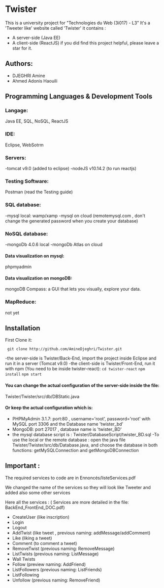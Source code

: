 # Twister
This is a university project for "Technologies du Web (3i017) - L3" 
It's a 'Tweeter like' website called 'Twister'
it contains :
- A server-side (Java EE)
- A client-side (ReactJS)
if you did find this project helpful, please leave a star for it.

## Authors:
- DJEGHRI Amine
- Ahmed Adonis Haouili

## Programming Languages & Development Tools
### Langage: 
Java EE, SQL, NoSQL, ReactJS

### IDE:
Eclipse, WebSotrm
### Servers:
-tomcat v9.0 (added to eclipse)
-nodeJS v10.14.2 (to run reactjs)

### Testing Software:
Postman (read the Testing guide)

### SQL database:
-mysql local: wamp/xamp 
-mysql on cloud (remotemysql.com , don't change the generated password when you create your database)
 	
### NoSQL database: 	
-mongoDb 4.0.6 local 
-mongoDb Atlas on cloud 

#### Data visualization on mysql:
phpmyadmin

#### Data visualization on mongoDB:
mongoDB Compass: a GUI that lets you visually, explore your data.

### MapReduce:
not yet

## Installation
First Clone it:
```
 git clone http://github.com/AmineDjeghri/Twister.git
```
-the server-side is Twister/Back-End, import the project inside Eclipse and run it in a server (Tomcat v9.0)
-the client-side is Twister/Front-End, run it with npm (You need to be inside twister-react):
	```cd twister-react```
	```npm install```
	```npm start```

#### You can change the actual configuration of the server-side inside the file: 
Twister/Twister/src/db/DBStatic.java
#### Or keep the actual configuration which is:
- PHPMyAdmin 3.1.7: port:80 , username='root', password='root' with MySQL port 3306  and the Database name 'twister_bd'
- MongoDB: port 27017 , database name is 'twister_BD'
- the mysql database script is : Twister/DatabaseScript/twister_BD.sql
-To use the local or the remote database : open the java file Twister/Twister/src/db/Database.java, and choose the database in both functions:
getMySQLConnection and getMongoDBConnection 

## Important :

The required services to code are in Ennoncés/listeServices.pdf 

We changed the name of the services so they will look like Tweeter and added also some other services

Here all the services : 
( Services are more detailed in the file: BackEnd_FrontEnd_DOC.pdf)

- CreateUser (like inscription)
- Login
- Logout
- AddTwist (like tweet , previous naming: addMessage/addComment)
- Like (liking a tweet)
- Comment (to comment a tweet)
- RemoveTwist (previous naming: RemoveMessage)
- ListTwists (previous naming: ListMessage)
- Wall Twists
- Follow (preview naming: AddFriend)
- ListFollowers (previous naming: ListFriends)
- ListFollowing 
- Unfollow (previous naming: RemoveFriend)
